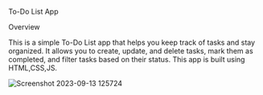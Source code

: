 To-Do List App

Overview

This is a simple To-Do List app that helps you keep track of tasks and stay organized. 
It allows you to create, update, and delete tasks, mark them as completed, and filter 
tasks based on their status. This app is built using HTML,CSS,JS.

![Screenshot 2023-09-13 125724](https://github.com/Haiderghadi/To-Do-List-App/assets/130603999/8785deee-a42f-479a-a107-4362a6de55c8)
